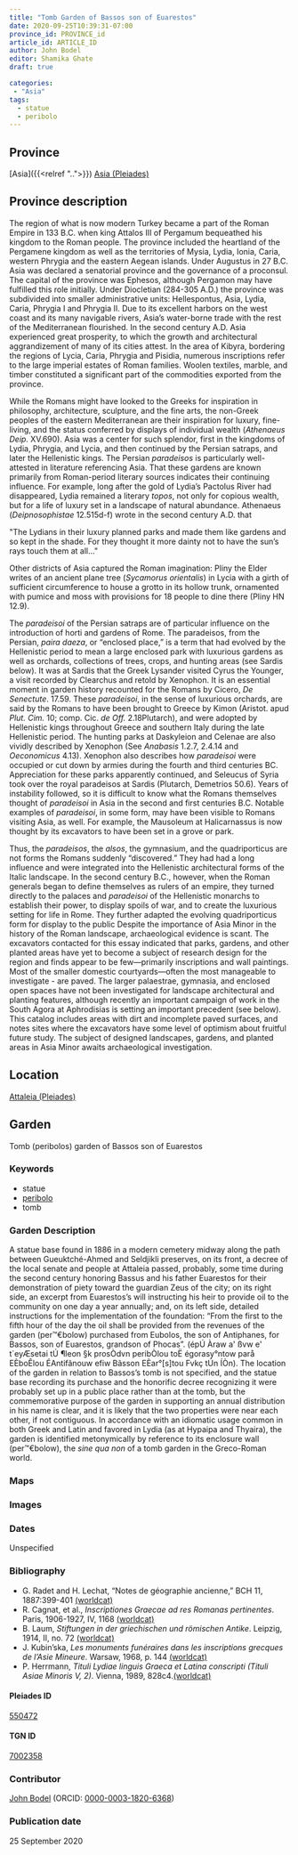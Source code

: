 ```yaml
---
title: "Tomb Garden of Bassos son of Euarestos"
date: 2020-09-25T10:39:31-07:00
province_id: PROVINCE_id
article_id: ARTICLE_ID
author: John Bodel
editor: Shamika Ghate
draft: true

categories:
 - "Asia"
tags:
  - statue
  - peribolo
---
```


## Province
[Asia]({{<relref "..">}})
[Asia (Pleiades)](https://pleiades.stoa.org/places/981509)

## Province description
The region of what is now modern Turkey became a part of the Roman Empire in 133 B.C. when king Attalos III of Pergamum bequeathed his kingdom to the Roman people.  The province included the heartland of the Pergamene kingdom as well as the territories of Mysia, Lydia, Ionia, Caria, western Phrygia and the eastern Aegean islands.  Under Augustus in 27 B.C. Asia was declared a senatorial province and the governance of a proconsul.  The capital of the province was Ephesos, although Pergamon may have fulfilled this role initially.  Under Diocletian (284-305 A.D.) the province was subdivided into smaller administrative units: Hellespontus, Asia, Lydia, Caria, Phrygia I and Phrygia II.  Due to its excellent harbors on the west coast and its many navigable rivers, Asia’s water-borne trade with the rest of the Mediterranean flourished.  In the second century A.D. Asia experienced great prosperity, to which the growth and architectural aggrandizement of many of its cities attest. In the area of Kibyra, bordering the regions of Lycia, Caria, Phrygia and Pisidia, numerous inscriptions refer to the large imperial estates of Roman families.  Woolen textiles, marble, and timber constituted a significant part of the commodities exported from the province.  

While the Romans might have looked to the Greeks for inspiration in philosophy, architecture, sculpture, and the fine arts, the non-Greek peoples of the eastern Mediterranean are their inspiration for luxury, fine-living, and the status conferred by displays of individual wealth (*Athenaeus Deip.* XV.690).   Asia was a center for such splendor, first in the kingdoms of Lydia, Phrygia, and Lycia, and then continued by the Persian satraps, and later the Hellenistic kings.  The Persian *paradeisos* is particularly well-attested in literature referencing Asia.  That these gardens are known primarily from Roman-period literary sources indicates their continuing influence. For example, long after the gold of Lydia’s Pactolus River had disappeared, Lydia remained a literary *topos*, not only for copious wealth, but for a life of luxury set in a landscape of natural abundance.  Athenaeus (*Deipnosophistae* 12.515d-f) wrote in the second century A.D. that

"The Lydians in their luxury planned parks and made them like gardens and so kept in the shade.  For they thought it more dainty not to have the sun’s rays touch them at all…"

Other districts of Asia captured the Roman imagination:  Pliny the Elder writes of an ancient plane tree (*Sycamorus orientalis*) in Lycia with a girth of sufficient circumference to house a grotto in its hollow trunk, ornamented with pumice and moss with provisions for 18 people to dine there (Pliny HN 12.9).

The *paradeisoi* of the Persian satraps are of particular influence on the introduction of horti and gardens of Rome.  The paradeisos, from the Persian, *paira daeza*, or “enclosed place,” is a term that had evolved by the Hellenistic period to mean a large enclosed park with luxurious gardens as well as orchards, collections of trees, crops, and hunting areas (see Sardis below). It was at Sardis that the Greek Lysander visited Cyrus the Younger, a visit recorded by Clearchus and retold by Xenophon.  It is an essential moment in garden history recounted for the Romans by Cicero, *De Senectute*. 17.59. These *paradeisoi*, in the sense of luxurious orchards, are said by the Romans to have been brought to Greece by Kimon (Aristot. apud *Plut. Cim.* 10; comp. Cic. *de Off.* 2.18Plutarch), and were adopted by Hellenistic kings throughout Greece and southern Italy during the late Hellenistic period.  The hunting parks at Daskyleion and Celenae are also vividly described by Xenophon (See *Anabasis* 1.2.7, 2.4.14 and *Oeconomicus* 4.13). Xenophon also describes how *paradeisoi* were occupied or cut down by armies during the fourth and third centuries BC. Appreciation for these parks apparently continued, and Seleucus of Syria took over the royal paradeisos at Sardis (Plutarch, Demetrios 50.6). Years of instability followed, so it is difficult to know what the Romans themselves thought of *paradeisoi* in Asia in the second and first centuries B.C.  Notable examples of *paradeisoi*, in some form, may have been visible to Romans visiting Asia, as well. For example, the Mausoleum at Halicarnassus is now thought by its excavators to have been set in a grove or park.   

Thus, the *paradeisos*, the *alsos*, the gymnasium, and the quadriporticus are not forms the Romans suddenly “discovered.”  They had had a long influence and were integrated into the Hellenistic architectural forms of the Italic landscape.  In the second century B.C., however, when the Roman generals began to define themselves as rulers of an empire, they turned directly to the palaces and *paradeisoi* of the Hellenistic monarchs to establish their power, to display spoils of war, and to create the luxurious setting for life in Rome.  They further adapted the evolving quadriporticus form for display to the public
Despite the importance of Asia Minor in the history of the Roman landscape, archaeological evidence is scant. The excavators contacted for this essay indicated that parks, gardens, and other planted areas have yet to become a subject of research design for the region and finds appear to be few—primarily inscriptions and wall paintings. Most of the smaller domestic courtyards—often the most manageable to investigate - are paved.   The larger palaestrae, gymnasia, and enclosed open spaces have not been investigated for landscape architectural and planting features, although recently an important campaign of work in the South Agora at Aphrodisias is setting an important precedent (see below).  This catalog includes areas with dirt and incomplete paved surfaces, and notes sites where the excavators have some level of optimism about fruitful future study. The subject of designed landscapes, gardens, and planted areas in Asia Minor awaits archaeological investigation.


## Location

[Attaleia (Pleiades)](https://pleiades.stoa.org/places/550472)

<!--### Location Description-->

<!-- LEAVE THIS BLANK FOR NOW -->

<!--## Sublocation-->

<!--
[AREA WITHIN LOCATION, LIKE “PALATINE HILL”](GEOREFERENCE LINK)
A sublocation is any area larger than an individual garden, but located within a location. I would always try to include a link to a controlled vocabulary here if possible. This ID may well be different from the Garden ID, e.g., Pompeii versus a Garden in one of the houses which has its own Pleiades ID.
-->

<!--### Sublocation Description-->

<!-- DESCRIPTION -->

## Garden
Tomb (peribolos) garden of Bassos son of Euarestos

### Keywords
- statue
- [peribolo](http://vocab.getty.edu/page/aat/300005069)
- tomb


### Garden Description
A statue base found in 1886 in a modern cemetery midway along the path between Gueuktché-Ahmed and Seldjikli preserves, on its front, a decree of the local senate and people at Attaleia passed, probably, some time during the second century honoring Bassus and his father Euarestos for their demonstration of piety toward the guardian Zeus of the city; on its right side, an excerpt from Euarestos’s will instructing his heir to provide oil to the community on one day a year annually; and, on its left side, detailed instructions for the implementation of the foundation: “From the first to the fifth hour of the day the oil shall be provided from the revenues of the garden (per™€bolow) purchased from Eubolos, the son of Antiphanes, for Bassos, son of Euarestos, grandson of Phocas”. (épÚ Àraw a' ßvw e' t`eyÆsetai tÚ ¶leon §k prosÒd<o>vn peribÒlou toË égorasy°ntow parå EÈboÊlou ÉAntifãnouw efiw Bãsson EÈar°[s]tou Fvkç tÚn ÍÒn). The location of the garden in relation to Bassos’s tomb is not specified, and the statue base recording its purchase and the honorific decree recognizing it were probably set up in a public place rather than at the tomb, but the commemorative purpose of the garden in supporting an annual distribution in his name is clear, and it is likely that the two properties were near each other, if not contiguous. In accordance with an idiomatic usage common in both Greek and Latin and favored in Lydia (as at Hypaipa and Thyaira), the garden is identified metonymically by reference to its enclosure wall (per™€bolow), the *sine qua non* of a tomb garden in the Greco-Roman world.  


### Maps

<!--
{{< figure src="IMG_URL" alt="ALT_TEXT" title="CAPTION" >}}
-->
<!--
### Plans
{{< figure src="../images/blankenheim-hulchrath-plan1-EUR_GI_BlaHul_Rv_carroll.jpg" alt="Plan of villa rustica at Blackenheim-Hülchrath; rights statement" title="Plan of the excavations at Aphrodisias">}}-->
<!--
{{< figure src="IMG_URL" alt="ALT_TEXT" title="CAPTION" >}}
-->

### Images

<!--
{{< figure src="IMG_URL" alt="ALT_TEXT" title="CAPTION" >}}
-->

### Dates
Unspecified

### Bibliography
- G. Radet and H. Lechat, “Notes de géographie ancienne,” BCH 11, 1887:399-401 [(worldcat)](http://www.worldcat.org/oclc/4648358600)
- R. Cagnat, et al., *Inscriptiones Graecae ad res Romanas pertinentes*. Paris, 1906-1927, IV, 1168 [(worldcat)](http://www.worldcat.org/oclc/256313198)
- B. Laum, *Stiftungen in der griechischen und römischen Antike*. Leipzig, 1914, II, no. 72 [(worldcat)](http://www.worldcat.org/oclc/457633912)
- J. Kubin’ska, *Les monuments funéraires dans les inscriptions grecques de l’Asie Mineure*. Warsaw, 1968, p. 144 [(worldcat)](http://www.worldcat.org/oclc/164233326)
- P. Herrmann, *Tituli Lydiae linguis Graeca et Latina conscripti (Tituli Asiae Minoris V, 2)*. Vienna, 1989, 828c4.[(worldcat)](http://www.worldcat.org/oclc/886649239)

<!--#### Periodo ID-->

<!-- [PERIODO_ID](https://pleiades.stoa.org/places/PLEIADES_ID) -->

#### Pleiades ID

[550472](https://pleiades.stoa.org/places/550472)

#### TGN ID
[7002358](http://vocab.getty.edu/page/tgn/7002358)

### Contributor
[John Bodel](link) (ORCID: [0000-0003-1820-6368](https://orcid.org/0000-0003-1820-6368))

### Publication date
25 September 2020

<!--### Related articles-->

<!-- Links to other related articles. Leave blank for now -->
